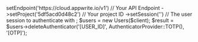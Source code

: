 <?php

use Appwrite\Client;
use Appwrite\Services\Users;
use Appwrite\Enums\AuthenticatorProvider;

$client = new Client();

$client
    ->setEndpoint('https://cloud.appwrite.io/v1') // Your API Endpoint
    ->setProject('5df5acd0d48c2') // Your project ID
    ->setSession('') // The user session to authenticate with
;

$users = new Users($client);

$result = $users->deleteAuthenticator('[USER_ID]', AuthenticatorProvider::TOTP(), '[OTP]');